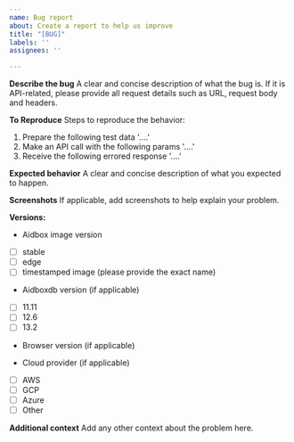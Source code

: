 ```yaml
---
name: Bug report
about: Create a report to help us improve
title: "[BUG]"
labels: ''
assignees: ''

---
```


**Describe the bug**
A clear and concise description of what the bug is. If it is API-related, please provide all request details such as URL, request body and headers.

**To Reproduce**
Steps to reproduce the behavior:
1. Prepare the following test data '....'
2. Make an API call with the following params '....'
3. Receive the following errored response '....'

**Expected behavior**
A clear and concise description of what you expected to happen.

**Screenshots**
If applicable, add screenshots to help explain your problem.

**Versions:**
 - Aidbox image version

 - [ ] stable
 - [ ] edge
 - [ ] timestamped image (please provide the exact name)

 - Aidboxdb version (if applicable)

 - [ ] 11.11
 - [ ] 12.6
 - [ ] 13.2

 - Browser version (if applicable)

 - Cloud provider (if applicable)

 - [ ] AWS
 - [ ] GCP
 - [ ] Azure
 - [ ] Other

**Additional context**
Add any other context about the problem here.
